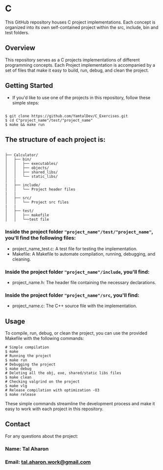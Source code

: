 # C

This GitHub repository houses C project implementations. Each concept is organized into 
its own self-contained project within the src, include, bin and test folders.

## Overview

This repository serves as a C projects implementations of different 
programming concepts. Each Project implementation is accompanied by a set of files that 
make it easy to build, run, debug, and clean the project.

## Getting Started

* If you'd like to use one of the projects in this repository, follow these simple steps:

```shell

$ git clone https://github.com/YamtalDev/C_Exercises.git
$ cd C"project_name"/test/"project_name"
$ make && make run

```

## The structure of each project is:

```shell

├── Calculator/
│   ├── bin/
│   │   ├── executables/
│   │   ├── objects/
│   │   ├── shared_libs/
│   │   └── static_libs/
│   |
|   ├── include/
│   │   └── Project header files
|   |
│   ├── src/
│   │   └── Project src files
|   |
│   ├── test/
│   │   ├── makefile
│   │   └──test file

```

### Inside the project folder `"project_name"/test/"project_name"`, you'll find the following files:

- project_name_test.c: A test file for testing the implementation.
- Makefile: A Makefile to automate compilation, running, debugging, and cleaning.

### Inside the project folder `"project_name"/include`, you'll find:

- project_name.h: The header file containing the necessary declarations.

### Inside the project folder `"project_name"/src`, you'll find:

- project_name.c: The C++ source file with the implementation.

## Usage

To compile, run, debug, or clean the project, you can use the provided Makefile 
with the following commands:

```shell
# Simple compilation
$ make
# Running the project
$ make run
# Debugging the project
$ make debug
# Deleting all the obj, exe, shared/static libs files
$ make clean 
# Checking valgrind on the project
$ make vlg 
# Release compilation with optimization -O3
$ make release

```
These simple commands streamline the development process and make it easy to work 
with each project in this repository.

## Contact

For any questions about the project:

### Name: Tal Aharon
### Email: tal.aharon.work@gmail.com